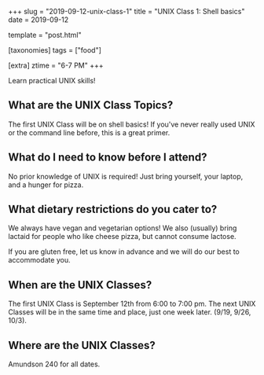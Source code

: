 +++
slug = "2019-09-12-unix-class-1"
title = "UNIX Class 1: Shell basics"
date = 2019-09-12

template = "post.html"

[taxonomies]
tags = ["food"]

[extra]
ztime = "6-7 PM"
+++

Learn practical UNIX skills!

<!-- more -->

## What are the UNIX Class Topics?

The first UNIX Class will be on shell basics! If you've never really used UNIX or the command line before, this is a great primer.

## What do I need to know before I attend?

No prior knowledge of UNIX is required! Just bring yourself, your laptop, and a hunger for pizza.

## What dietary restrictions do you cater to?

We always have vegan and vegetarian options! We also (usually) bring lactaid for people who like cheese pizza, but cannot consume lactose. 

If you are gluten free, let us know in advance and we will do our best to accommodate you.

## When are the UNIX Classes?
The first UNIX Class is September 12th from 6:00 to 7:00 pm. The next UNIX Classes will be in the same time and place, just one week later. (9/19, 9/26, 10/3).

## Where are the UNIX Classes?
Amundson 240 for all dates.

